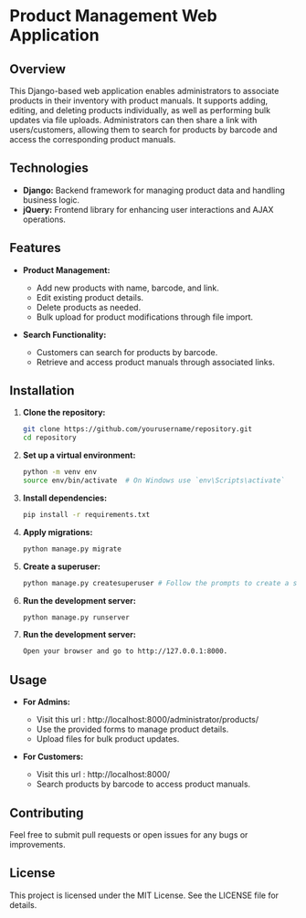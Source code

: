 # Product Management Web Application

## Overview

This Django-based web application enables administrators to associate products in their inventory with product manuals. It supports adding, editing, and deleting products individually, as well as performing bulk updates via file uploads. Administrators can then share a link with users/customers, allowing them to search for products by barcode and access the corresponding product manuals.

## Technologies

- **Django:** Backend framework for managing product data and handling business logic.
- **jQuery:** Frontend library for enhancing user interactions and AJAX operations.

## Features

- **Product Management:**
  - Add new products with name, barcode, and link.
  - Edit existing product details.
  - Delete products as needed.
  - Bulk upload for product modifications through file import.

- **Search Functionality:**
  - Customers can search for products by barcode.
  - Retrieve and access product manuals through associated links.

## Installation

1. **Clone the repository:**
   
   ```bash
   git clone https://github.com/yourusername/repository.git
   cd repository

2. **Set up a virtual environment:**
   
   ```bash
   python -m venv env
   source env/bin/activate  # On Windows use `env\Scripts\activate`

3. **Install dependencies:**
   
   ```bash
   pip install -r requirements.txt

4. **Apply migrations:**
   
   ```bash
   python manage.py migrate
   
5. **Create a superuser:**
    
   ```bash
   python manage.py createsuperuser # Follow the prompts to create a superuser account with administrative privileges.

6. **Run the development server:**
    
   ```bash
   python manage.py runserver

7. **Run the development server:**
    
   ```bash
   Open your browser and go to http://127.0.0.1:8000.

## Usage

- **For Admins:**
  - Visit this url : http://localhost:8000/administrator/products/
  - Use the provided forms to manage product details.
  - Upload files for bulk product updates.

- **For Customers:**
  - Visit this url : http://localhost:8000/
  - Search products by barcode to access product manuals.

## Contributing

Feel free to submit pull requests or open issues for any bugs or improvements.

## License

This project is licensed under the MIT License. See the LICENSE file for details.
